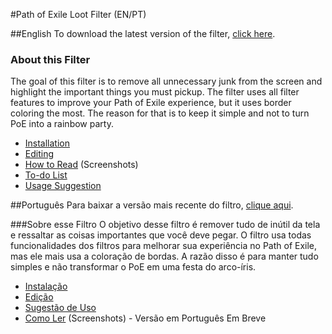 #Path of Exile Loot Filter (EN/PT)

##English
To download the latest version of the filter, [click here](https://github.com/MCorrea92/LootFilter/releases).

### About this Filter
The goal of this filter is to remove all unnecessary junk from the screen and highlight the important things you must pickup. The filter uses all filter features to improve your Path of Exile experience, but it uses border coloring the most. The reason for that is to keep it simple and not to turn PoE into a rainbow party.

* [Installation](https://github.com/MCorrea92/LootFilter/wiki/Installation)
* [Editing](https://github.com/MCorrea92/LootFilter/wiki/Editing)
* [How to Read](https://github.com/MCorrea92/LootFilter/wiki/How-to-Read) (Screenshots)
* [To-do List](https://github.com/MCorrea92/LootFilter/wiki/To-do-List)
* [Usage Suggestion](https://github.com/MCorrea92/LootFilter/wiki/Usage-Suggestion)

##Português
Para baixar a versão mais recente do filtro, [clique aqui](https://github.com/MCorrea92/LootFilter/releases).

###Sobre esse Filtro
O objetivo desse filtro é remover tudo de inútil da tela e ressaltar as coisas importantes que você deve pegar. O filtro usa todas funcionalidades dos filtros para melhorar sua experiência no Path of Exile, mas ele mais usa a coloração de bordas. A razão disso é para manter tudo simples e não transformar o PoE em uma festa do arco-íris.

* [Instalação](https://github.com/MCorrea92/LootFilter/wiki/Instala%C3%A7%C3%A3o)
* [Edição](https://github.com/MCorrea92/LootFilter/wiki/Edi%C3%A7%C3%A3o)
* [Sugestão de Uso](https://github.com/MCorrea92/LootFilter/wiki/Sugest%C3%A3o-de-Uso)
* [Como Ler](https://github.com/MCorrea92/LootFilter/wiki/How-to-Read) (Screenshots) - Versão em Português Em Breve